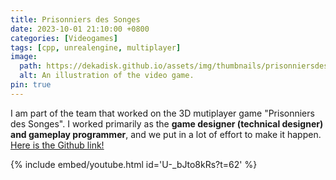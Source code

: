 ```yaml
---
title: Prisonniers des Songes
date: 2023-10-01 21:10:00 +0800
categories: [Videogames]
tags: [cpp, unrealengine, multiplayer]
image:
  path: https://dekadisk.github.io/assets/img/thumbnails/prisonniersdessonges.png
  alt: An illustration of the video game.
pin: true
---
```


I am part of the team that worked on the 3D mutiplayer game "Prisonniers des Songes". I worked primarily as the **game designer (technical designer) and gameplay programmer**, and we put in a lot of effort to make it happen. [Here is the Github link!](https://github.com/Dekadisk/PrisonniersDesSonges)

{% include embed/youtube.html id='U-_bJto8kRs?t=62' %}
